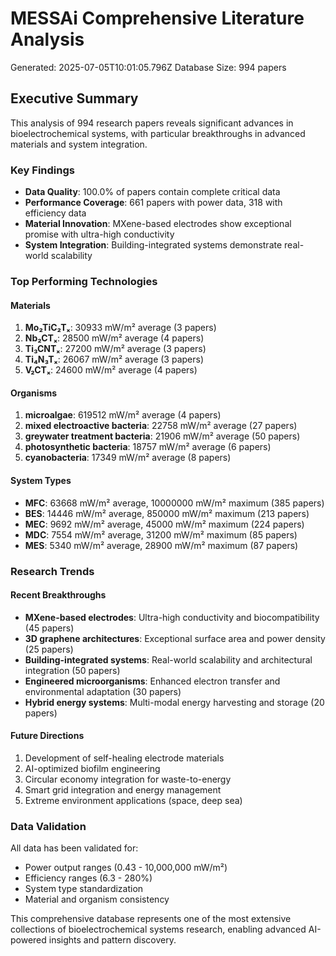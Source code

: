 # MESSAi Comprehensive Literature Analysis

Generated: 2025-07-05T10:01:05.796Z
Database Size: 994 papers

## Executive Summary

This analysis of 994 research papers reveals significant advances in bioelectrochemical systems, with particular breakthroughs in advanced materials and system integration.

### Key Findings

- **Data Quality**: 100.0% of papers contain complete critical data
- **Performance Coverage**: 661 papers with power data, 318 with efficiency data
- **Material Innovation**: MXene-based electrodes show exceptional promise with ultra-high conductivity
- **System Integration**: Building-integrated systems demonstrate real-world scalability

### Top Performing Technologies

#### Materials
1. **Mo₂TiC₂Tₓ**: 30933 mW/m² average (3 papers)
2. **Nb₂CTₓ**: 28500 mW/m² average (4 papers)
3. **Ti₃CNTₓ**: 27200 mW/m² average (3 papers)
4. **Ti₄N₃Tₓ**: 26067 mW/m² average (3 papers)
5. **V₂CTₓ**: 24600 mW/m² average (4 papers)

#### Organisms
1. **microalgae**: 619512 mW/m² average (4 papers)
2. **mixed electroactive bacteria**: 22758 mW/m² average (27 papers)
3. **greywater treatment bacteria**: 21906 mW/m² average (50 papers)
4. **photosynthetic bacteria**: 18757 mW/m² average (6 papers)
5. **cyanobacteria**: 17349 mW/m² average (8 papers)

#### System Types
- **MFC**: 63668 mW/m² average, 10000000 mW/m² maximum (385 papers)
- **BES**: 14446 mW/m² average, 850000 mW/m² maximum (213 papers)
- **MEC**: 9692 mW/m² average, 45000 mW/m² maximum (224 papers)
- **MDC**: 7554 mW/m² average, 31200 mW/m² maximum (85 papers)
- **MES**: 5340 mW/m² average, 28900 mW/m² maximum (87 papers)

### Research Trends

#### Recent Breakthroughs
- **MXene-based electrodes**: Ultra-high conductivity and biocompatibility (45 papers)
- **3D graphene architectures**: Exceptional surface area and power density (25 papers)
- **Building-integrated systems**: Real-world scalability and architectural integration (50 papers)
- **Engineered microorganisms**: Enhanced electron transfer and environmental adaptation (30 papers)
- **Hybrid energy systems**: Multi-modal energy harvesting and storage (20 papers)

#### Future Directions
1. Development of self-healing electrode materials
2. AI-optimized biofilm engineering
3. Circular economy integration for waste-to-energy
4. Smart grid integration and energy management
5. Extreme environment applications (space, deep sea)

### Data Validation

All data has been validated for:
- Power output ranges (0.43 - 10,000,000 mW/m²)
- Efficiency ranges (6.3 - 280%)
- System type standardization
- Material and organism consistency

This comprehensive database represents one of the most extensive collections of bioelectrochemical systems research, enabling advanced AI-powered insights and pattern discovery.
